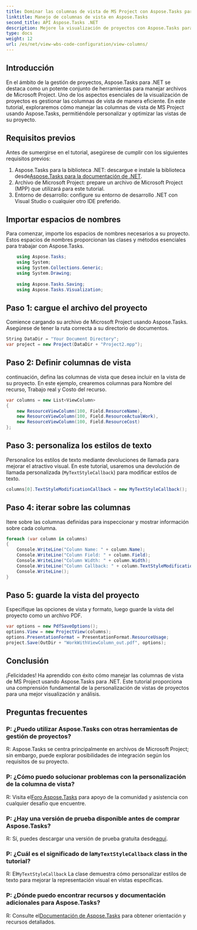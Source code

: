 ```yaml
---
title: Dominar las columnas de vista de MS Project con Aspose.Tasks para .NET
linktitle: Manejo de columnas de vista en Aspose.Tasks
second_title: API Aspose.Tasks .NET
description: Mejore la visualización de proyectos con Aspose.Tasks para .NET. Aprenda a manejar las columnas de la vista de MS Project paso a paso. Aumente la eficiencia y la personalización.
type: docs
weight: 12
url: /es/net/view-wbs-code-configuration/view-columns/
---
```

## Introducción
En el ámbito de la gestión de proyectos, Aspose.Tasks para .NET se destaca como un potente conjunto de herramientas para manejar archivos de Microsoft Project. Uno de los aspectos esenciales de la visualización de proyectos es gestionar las columnas de vista de manera eficiente. En este tutorial, exploraremos cómo manejar las columnas de vista de MS Project usando Aspose.Tasks, permitiéndole personalizar y optimizar las vistas de su proyecto.
## Requisitos previos
Antes de sumergirse en el tutorial, asegúrese de cumplir con los siguientes requisitos previos:
1.  Aspose.Tasks para la biblioteca .NET: descargue e instale la biblioteca desde[Aspose.Tasks para la documentación de .NET](https://reference.aspose.com/tasks/net/).
2. Archivo de Microsoft Project: prepare un archivo de Microsoft Project (MPP) que utilizará para este tutorial.
3. Entorno de desarrollo: configure su entorno de desarrollo .NET con Visual Studio o cualquier otro IDE preferido.
## Importar espacios de nombres
Para comenzar, importe los espacios de nombres necesarios a su proyecto. Estos espacios de nombres proporcionan las clases y métodos esenciales para trabajar con Aspose.Tasks.
```csharp
    using Aspose.Tasks;
    using System;
    using System.Collections.Generic;
    using System.Drawing;
    
    using Aspose.Tasks.Saving;
    using Aspose.Tasks.Visualization;
```
## Paso 1: cargue el archivo del proyecto
Comience cargando su archivo de Microsoft Project usando Aspose.Tasks. Asegúrese de tener la ruta correcta a su directorio de documentos.
```csharp
String DataDir = "Your Document Directory";
var project = new Project(DataDir + "Project2.mpp");
```
## Paso 2: Definir columnas de vista
continuación, defina las columnas de vista que desea incluir en la vista de su proyecto. En este ejemplo, crearemos columnas para Nombre del recurso, Trabajo real y Costo del recurso.
```csharp
var columns = new List<ViewColumn>
{
    new ResourceViewColumn(100, Field.ResourceName),
    new ResourceViewColumn(100, Field.ResourceActualWork),
    new ResourceViewColumn(100, Field.ResourceCost)
};
```
## Paso 3: personaliza los estilos de texto
Personalice los estilos de texto mediante devoluciones de llamada para mejorar el atractivo visual. En este tutorial, usaremos una devolución de llamada personalizada (`MyTextStyleCallback`) para modificar estilos de texto.
```csharp
columns[0].TextStyleModificationCallback = new MyTextStyleCallback();
```
## Paso 4: iterar sobre las columnas
Itere sobre las columnas definidas para inspeccionar y mostrar información sobre cada columna.
```csharp
foreach (var column in columns)
{
    Console.WriteLine("Column Name: " + column.Name);
    Console.WriteLine("Column Field: " + column.Field);
    Console.WriteLine("Column Width: " + column.Width);
    Console.WriteLine("Column Callback: " + column.TextStyleModificationCallback);
    Console.WriteLine();
}
```
## Paso 5: guarde la vista del proyecto
Especifique las opciones de vista y formato, luego guarde la vista del proyecto como un archivo PDF.
```csharp
var options = new PdfSaveOptions();
options.View = new ProjectView(columns);
options.PresentationFormat = PresentationFormat.ResourceUsage;
project.Save(OutDir + "WorkWithViewColumn_out.pdf", options);
```
## Conclusión
¡Felicidades! Ha aprendido con éxito cómo manejar las columnas de vista de MS Project usando Aspose.Tasks para .NET. Este tutorial proporciona una comprensión fundamental de la personalización de vistas de proyectos para una mejor visualización y análisis.

## Preguntas frecuentes
### P: ¿Puedo utilizar Aspose.Tasks con otras herramientas de gestión de proyectos?
R: Aspose.Tasks se centra principalmente en archivos de Microsoft Project; sin embargo, puede explorar posibilidades de integración según los requisitos de su proyecto.
### P: ¿Cómo puedo solucionar problemas con la personalización de la columna de vista?
 R: Visita el[Foro Aspose.Tasks](https://forum.aspose.com/c/tasks/15) para apoyo de la comunidad y asistencia con cualquier desafío que encuentre.
### P: ¿Hay una versión de prueba disponible antes de comprar Aspose.Tasks?
R: Sí, puedes descargar una versión de prueba gratuita desde[aquí](https://releases.aspose.com/).
###  P: ¿Cuál es el significado de la`MyTextStyleCallback` class in the tutorial?
 R: El`MyTextStyleCallback` La clase demuestra cómo personalizar estilos de texto para mejorar la representación visual en vistas específicas.
### P: ¿Dónde puedo encontrar recursos y documentación adicionales para Aspose.Tasks?
 R: Consulte el[Documentación de Aspose.Tasks](https://reference.aspose.com/tasks/net/) para obtener orientación y recursos detallados.